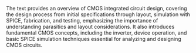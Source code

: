 The text provides an overview of CMOS integrated circuit design, covering the design process from initial specifications through layout, simulation with SPICE, fabrication, and testing, emphasizing the importance of understanding parasitics and layout considerations. It also introduces fundamental CMOS concepts, including the inverter, device operation, and basic SPICE simulation techniques essential for analyzing and designing CMOS circuits.
